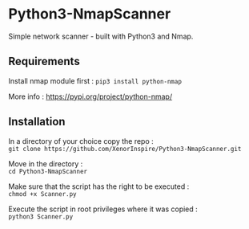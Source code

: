 # Python3-NmapScanner

Simple network scanner - built with Python3 and Nmap.

## Requirements

Install nmap module first :
`pip3 install python-nmap`

More info : https://pypi.org/project/python-nmap/

## Installation

In a directory of your choice copy the repo :  
`git clone https://github.com/XenorInspire/Python3-NmapScanner.git`  

Move in the directory :  
`cd Python3-NmapScanner`

Make sure that the script has the right to be executed :  
`chmod +x Scanner.py`

Execute the script in root privileges where it was copied :  
`python3 Scanner.py`

